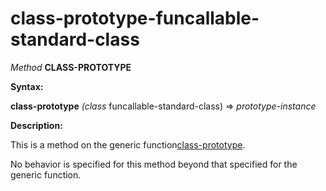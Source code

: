 class-prototype-funcallable-standard-class
==========================================

*Method* **CLASS-PROTOTYPE**

**Syntax:**

**class-prototype** *(class* funcallable-standard-class) => *prototype-instance*

**Description:**

This is a method on the generic function[class-prototype](/meta-object-protocol/class-prototype).

No behavior is specified for this method beyond that specified for the generic function.
